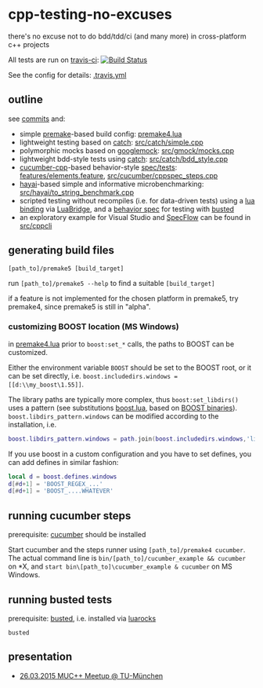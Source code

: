 # cpp-testing-no-excuses

there's no excuse not to do bdd/tdd/ci (and many more) in cross-platform c++ projects

All tests are run on [travis-ci](https://travis-ci.org):
[![Build Status](https://travis-ci.org/d-led/cpp-testing-no-excuses.svg?branch=master)](https://travis-ci.org/d-led/cpp-testing-no-excuses)

See the config for details: [.travis.yml](.travis.yml)

## outline

see [commits](https://github.com/d-led/cpp-testing-no-excuses/commits/master) and:

- simple [premake](industriousone.com/premake)-based build config: [premake4.lua](premake4.lua)
- lightweight testing based on [catch](http://catch-lib.net): [src/catch/simple.cpp](src/catch/simple.cpp)
- polymorphic mocks based on [googlemock](https://code.google.com/p/googlemock/): [src/gmock/mocks.cpp](src/gmock/mocks.cpp)
- lightweight bdd-style tests using [catch](http://catch-lib.net): [src/catch/bdd_style.cpp](src/catch/bdd_style.cpp)
- [cucumber-cpp](https://github.com/cucumber/cucumber-cpp)-based behavior-style [spec/tests](https://cukes.info): [features/elements.feature](features/elements.feature), [src/cucumber/cppspec_steps.cpp](src/cucumber/cppspec_steps.cpp)
- [hayai](https://github.com/nickbruun/hayai)-based simple and informative microbenchmarking: [src/hayai/to_string_benchmark.cpp](src/hayai/to_string_benchmark.cpp)
- scripted testing without recompiles (i.e. for data-driven tests) using a [lua binding](src/lua/bindings.cpp) via [LuaBridge](https://github.com/vinniefalco/LuaBridge), and a [behavior spec](spec/counter_spec.lua) for testing with [busted](https://github.com/Olivine-Labs/busted)
- an exploratory example for Visual Studio and [SpecFlow](www.specflow.org) can be found in [src/cppcli](src/cppcli)

## generating build files

`[path_to]/premake5 [build_target]`

run `[path_to]/premake5 --help` to find a suitable `[build_target]`

if a feature is not implemented for the chosen platform in premake5, try premake4, since premake5 is still in "alpha".

### customizing BOOST location (MS Windows)

in [premake4.lua](premake4.lua) prior to `boost:set_*` calls, the paths to BOOST can be customized.

Either the environment variable `BOOST` should be set to the BOOST root, or it can be set directly, i.e. `boost.includedirs.windows = [[d:\\my_boost\1.55]]`.

The library paths are typically more complex, thus `boost:set_libdirs()` uses a pattern (see substitutions [boost.lua](https://github.com/d-led/premake-meta-cpp/blob/master/recipes/boost.lua#L60-L73), based on [BOOST binaries](http://sourceforge.net/projects/boost/files/boost-binaries/)). `boost.libdirs_pattern.windows` can be modified according to the installation, i.e.

```lua
boost.libdirs_pattern.windows = path.join(boost.includedirs.windows,'lib/$(PlatformTarget)')
```

If you use boost in a custom configuration and you have to set defines, you can add defines in similar fashion:

```lua
local d = boost.defines.windows
d[#d+1] = 'BOOST_REGEX_...'
d[#d+1] = 'BOOST_....WHATEVER'
```

## running cucumber steps

prerequisite: [cucumber](https://cukes.info) should be installed

Start cucumber and the steps runner using `[path_to]/premake4 cucumber`. The actual command line is `bin/[path_to]/cucumber_example && cucumber` on *X, and `start bin\[path_to]\cucumber_example & cucumber` on MS Windows.

## running busted tests

prerequisite: [busted](https://github.com/Olivine-Labs/busted), i.e. installed via [luarocks](https://rocks.moonscript.org/)

`busted`

## presentation

- [26.03.2015 MUC++ Meetup @ TU-München](doc/2015_03_26_dled_no_excuses_meetup_at_tum.pdf)
